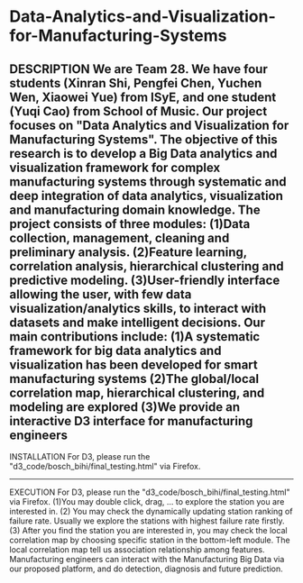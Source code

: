 # Data-Analytics-and-Visualization-for-Manufacturing-Systems
DESCRIPTION
We are Team 28. We have four students (Xinran Shi, Pengfei Chen, Yuchen Wen, Xiaowei Yue) from ISyE, and one student (Yuqi Cao) from School of Music. Our project focuses on "Data Analytics and Visualization for Manufacturing Systems".
The objective of this research is to develop a Big Data analytics and visualization framework for complex manufacturing systems through systematic and deep integration of data analytics, visualization and manufacturing domain knowledge. The project consists of three modules:
(1)Data collection, management, cleaning and preliminary analysis.
(2)Feature learning, correlation analysis, hierarchical clustering and predictive modeling.
(3)User-friendly interface allowing the user, with few data visualization/analytics skills, to interact with datasets and make intelligent decisions.
Our main contributions include:
(1)A systematic framework for big data analytics and visualization has been developed for smart manufacturing systems
(2)The global/local correlation map, hierarchical clustering, and modeling are explored 
(3)We provide an interactive D3 interface for manufacturing engineers
-------------------------------------------------------------------------------------------------

INSTALLATION
For D3, please run the "d3_code/bosch_bihi/final_testing.html" via Firefox. 

-------------------------------------------------------------------------------------------------
EXECUTION
For D3, please run the "d3_code/bosch_bihi/final_testing.html" via Firefox. 
(1)You may double click, drag, ... to explore the station you are interested in. 
(2) You may check the dynamically updating station ranking of failure rate. Usually we explore the stations with highest failure rate firstly. 
(3) After you find the station you are interested in, you may check the local correlation map by choosing specific station in the bottom-left module. The local correlation map tell us association relationship among features. 
Manufacturing engineers can interact with the Manufacturing Big Data via our proposed platform, and do detection, diagnosis and future prediction. 
